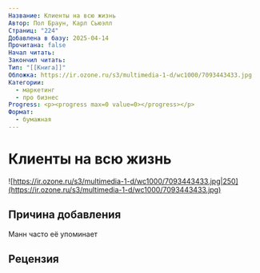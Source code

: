 ```yaml
---
Название: Клиенты на всю жизнь
Автор: Пол Браун, Карл Сьюэлл
Страниц: "224"
Добавлена в базу: 2025-04-14
Прочитана: false
Начал читать: 
Закончил читать: 
Тип: "[[Книга]]"
Обложка: https://ir.ozone.ru/s3/multimedia-1-d/wc1000/7093443433.jpg
Категории:
  - маркетинг
  - про бизнес
Progress: <p><progress max=0 value=0></progress></p>
Формат:
  - бумажная
---
```

# Клиенты на всю жизнь

![https://ir.ozone.ru/s3/multimedia-1-d/wc1000/7093443433.jpg|250](https://ir.ozone.ru/s3/multimedia-1-d/wc1000/7093443433.jpg)

## Причина добавления

Манн часто её упоминает

## Рецензия